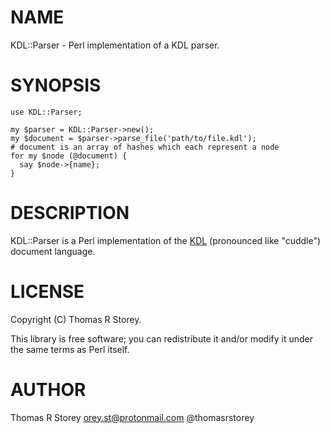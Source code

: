 # NAME

KDL::Parser - Perl implementation of a KDL parser.

# SYNOPSIS

    use KDL::Parser;

    my $parser = KDL::Parser->new();
    my $document = $parser->parse_file('path/to/file.kdl');
    # document is an array of hashes which each represent a node
    for my $node (@document) {
      say $node->{name};
    }

# DESCRIPTION

KDL::Parser is a Perl implementation of the [KDL](https://github.com/kdl-org/kdl) (pronounced like "cuddle") document language.

# LICENSE

Copyright (C) Thomas R Storey.

This library is free software; you can redistribute it and/or modify
it under the same terms as Perl itself.

# AUTHOR

Thomas R Storey <orey.st@protonmail.com> @thomasrstorey
